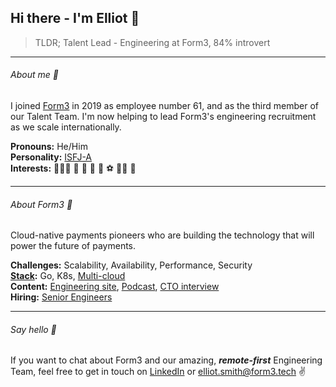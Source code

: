 ## Hi there - I'm Elliot 👋

>TLDR; Talent Lead - Engineering at Form3, 84% introvert
___

###### About me 👨<br>

I joined [Form3](https://www.form3.tech/payment-platform) in 2019 as employee number 61, and as the third member of our Talent Team. I'm now helping to lead Form3's engineering recruitment as we scale internationally. 

**Pronouns:** He/Him<br>
**Personality:** [ISFJ-A](https://www.16personalities.com/isfj-personality)<br>
**Interests:** 👨‍👩‍👧 🐶 🌿 🦉 📸 ⚽ 🤼‍♂️ 🎥 
___

###### About Form3 🦄<br>

Cloud-native payments pioneers who are building the technology that will power the future of payments. 

**Challenges:** Scalability, Availability, Performance, Security<br>
**[Stack](https://stackshare.io/form3/main):** Go, K8s, [Multi-cloud](https://www.youtube.com/watch?v=fGbWgo6p0XQ)<br>
**Content:** [Engineering site](https://www.form3.tech/engineering), [Podcast](https://techpodcast.form3.tech/), [CTO interview](https://medium.com/tech-captains/cto-interview-steve-cook-revolutionising-the-banking-infrastructure-4f92830e2441)<br>
**Hiring:** [Senior Engineers](https://www.form3.tech/careers/vacancies?jobCategory=Engineering)
___

###### Say hello 💬
If you want to chat about Form3 and our amazing, ***remote-first*** Engineering Team, feel free to get in touch on [LinkedIn](https://www.linkedin.com/in/elliotsmithform3/) or elliot.smith@form3.tech ✌️

<!--
**elliot-smith-form3/elliot-smith-form3** is a ✨ _special_ ✨ repository because its `README.md` (this file) appears on your GitHub profile.

Here are some ideas to get you started:

- 🔭 I’m currently working on ...
- 🌱 I’m currently learning ...
- 👯 I’m looking to collaborate on ...
- 🤔 I’m looking for help with ...
- 💬 Ask me about ...
- 📫 How to reach me: ...
- 😄 Pronouns: ...
- ⚡ Fun fact: ...
-->
